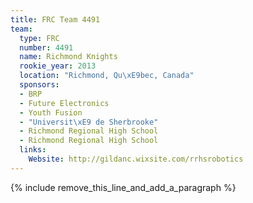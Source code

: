 ```yaml
---
title: FRC Team 4491
team:
  type: FRC
  number: 4491
  name: Richmond Knights
  rookie_year: 2013
  location: "Richmond, Qu\xE9bec, Canada"
  sponsors:
  - BRP
  - Future Electronics
  - Youth Fusion
  - "Universit\xE9 de Sherbrooke"
  - Richmond Regional High School
  - Richmond Regional High School
  links:
    Website: http://gildanc.wixsite.com/rrhsrobotics
---
```


{% include remove_this_line_and_add_a_paragraph %}